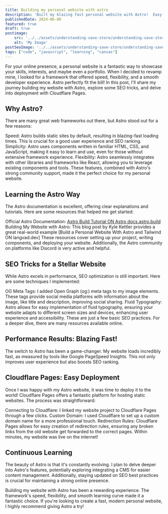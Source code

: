 ```yaml
---
title: Building my personal website with astro
description: 'Built my blazing fast personal website with Astro!  Easy to learn, SEO-friendly & deployed on Cloudflare Pages. Learn my tips & tricks & build yours today!'
publishedDate: 2024-06-08
featured: true
draft: true
postimage:
    src: '../../assets/understanding-save-store/understanding-save-store.jpg'
    alt: 'My Image'
postSeoImage: '../../assets/understanding-save-store/understanding-save-store.jpg'
tags: ["code", "javascript", "learning", "canvas"]
---
```

For your online presence, a personal website is a fantastic way to showcase your skills, interests, and maybe even a portfolio. When I decided to revamp mine, I looked for a framework that offered speed, flexibility, and a smooth developer experience. Astro perfectly fit the bill! In this post, I'll share my journey building my website with Astro, explore some SEO tricks, and delve into deployment with Cloudflare Pages.

## Why Astro?
There are many great web frameworks out there, but Astro stood out for a few reasons:

Speed: Astro builds static sites by default, resulting in blazing-fast loading times. This is crucial for a good user experience and SEO ranking.
Simplicity: Astro uses components written in familiar HTML, CSS, and JavaScript, making it easy to learn and use, even for those without extensive framework experience.
Flexibility: Astro seamlessly integrates with other libraries and frameworks like React, allowing you to leverage existing components and tools.
These features, combined with Astro's strong community support, made it the perfect choice for my personal website.

## Learning the Astro Way
The Astro documentation is excellent, offering clear explanations and tutorials. Here are some resources that helped me get started:

Official Astro Documentation: [Astro Build Tutorial ON Astro docs.astro.build](https://docs.astro.build/en/getting-started/)
Building My Website with Astro: This blog post by Kyle Kettler provides a great real-world example [Build a Personal Website With Astro and Tailwind ON langvad.dev]
These resources cover setting up your project, writing components, and deploying your website. Additionally, the Astro community on platforms like Discord is very active and helpful.

## SEO Tricks for a Stellar Website
While Astro excels in performance, SEO optimization is still important. Here are some techniques I implemented:

OG Meta Tags: I added Open Graph (og:) meta tags to my image elements. These tags provide social media platforms with information about the image, like title and description, improving social sharing.
Fluid Typography: Astro allows for easy implementation of fluid typography, ensuring your website adapts to different screen sizes and devices, enhancing user experience and accessibility.
These are just a few basic SEO practices. For a deeper dive, there are many resources available online.

## Performance Results: Blazing Fast!
The switch to Astro has been a game-changer. My website loads incredibly fast, as measured by tools like Google PageSpeed Insights. This not only improves user experience but also boosts SEO ranking.

## Cloudflare Pages: Easy Deployment
Once I was happy with my Astro website, it was time to deploy it to the world! Cloudflare Pages offers a fantastic platform for hosting static websites. The process was straightforward:

Connecting to Cloudflare: I linked my website project to Cloudflare Pages through a few clicks.
Custom Domain: I used Cloudflare to set up a custom domain name for a more professional touch.
Redirection Rules: Cloudflare Pages allows for easy creation of redirection rules, ensuring any broken links from the old website get forwarded to the correct pages.
Within minutes, my website was live on the internet!

## Continuous Learning
The beauty of Astro is that it's constantly evolving.  I plan to delve deeper into Astro's features, potentially exploring integrating a CMS for easier content management. Additionally, staying updated on SEO best practices is crucial for maintaining a strong online presence.

Building my website with Astro has been a rewarding experience. The framework's speed, flexibility, and smooth learning curve made it a fantastic choice.  If you're looking to create a fast, modern personal website, I highly recommend giving Astro a try!
